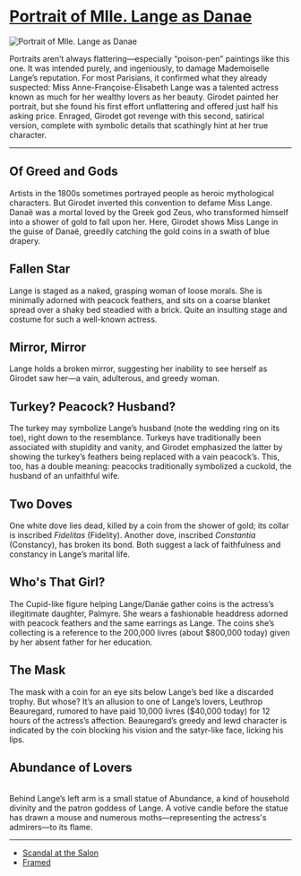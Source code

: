 # [Portrait of Mlle. Lange as Danae](http://artsmia.github.io/griot/#/o/1727)
![Portrait of Mlle. Lange as Danae](http://api.artsmia.org/images/1727/large.jpg)

Portraits aren’t always flattering—especially “poison-pen” paintings like this one. It was intended purely, and ingeniously, to damage Mademoiselle Lange’s reputation. For most Parisians, it confirmed what they already suspected: Miss Anne-Françoise-Élisabeth Lange was a talented actress known as much for her wealthy lovers as her beauty. Girodet painted her portrait, but she found his first effort unflattering and offered just half his asking price. Enraged, Girodet got revenge with this second, satirical version, complete with symbolic details that scathingly hint at her true character.

---

## Of Greed and Gods

Artists in the 1800s sometimes portrayed people as heroic mythological characters. But Girodet inverted this convention to defame Miss Lange. Danaë was a mortal loved by the Greek god Zeus, who transformed himself into a shower of gold to fall upon her. Here, Girodet shows Miss Lange in the guise of Danaë, greedily catching the gold coins in a swath of blue drapery.

## Fallen Star

Lange is staged as a naked, grasping woman of loose morals. She is minimally adorned with peacock feathers, and sits on a coarse blanket spread over a shaky bed steadied with a brick. Quite an insulting stage and costume for such a well-known actress.

## Mirror, Mirror

Lange holds a broken mirror, suggesting her inability to see herself as Girodet saw her—a vain, adulterous, and greedy woman.

## Turkey? Peacock? Husband?

The turkey may symbolize Lange’s husband (note the wedding ring on its toe), right down to the resemblance. Turkeys have traditionally been associated with stupidity and vanity, and Girodet emphasized the latter by showing the turkey’s feathers being replaced with a vain peacock’s. This, too, has a double meaning: peacocks traditionally symbolized a cuckold, the husband of an unfaithful wife.

## Two Doves

One white dove lies dead, killed by a coin from the shower of gold; its collar is inscribed *Fidelitas* (Fidelity). Another dove, inscribed *Constantia* (Constancy), has broken its bond. Both suggest a lack of faithfulness and constancy in Lange’s marital life.

## Who's That Girl?

The Cupid-like figure helping Lange/Danäe gather coins is the actress’s illegitimate daughter, Palmyre. She wears a fashionable headdress adorned with peacock feathers and the same earrings as Lange. The coins she’s collecting is a reference to the 200,000 livres (about \$800,000 today) given by her absent father for her education.

## The Mask

The mask with a coin for an eye sits below Lange’s bed like a discarded trophy. But whose? It’s an allusion to one of Lange’s lovers, Leuthrop Beauregard, rumored to have paid 10,000 livres (\$40,000 today) for 12 hours of the actress’s affection. Beauregard’s greedy and lewd character is indicated by the coin blocking his vision and the satyr-like face, licking his lips. 

## Abundance of Lovers

\
Behind Lange’s left arm is a small statue of Abundance, a kind of household divinity and the patron goddess of Lange. A votive candle before the statue has drawn a mouse and numerous moths—representing the actress's admirers—to its flame.

---

* [Scandal at the Salon](../stories/scandal-at-the-salon.md)
* [Framed](../stories/framed.md)
